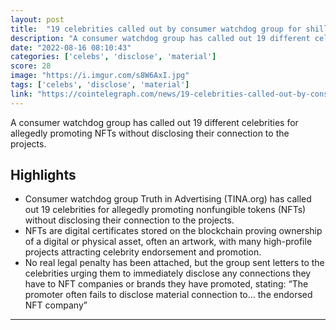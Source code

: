```yaml
---
layout: post
title:  "19 celebrities called out by consumer watchdog group for shilling NFTs"
description: "A consumer watchdog group has called out 19 different celebrities for allegedly promoting NFTs without disclosing their connection to the projects."
date: "2022-08-16 08:10:43"
categories: ['celebs', 'disclose', 'material']
score: 28
image: "https://i.imgur.com/s8W6AxI.jpg"
tags: ['celebs', 'disclose', 'material']
link: "https://cointelegraph.com/news/19-celebrities-called-out-by-consumer-watchdog-group-for-shilling-nfts"
---
```


A consumer watchdog group has called out 19 different celebrities for allegedly promoting NFTs without disclosing their connection to the projects.

## Highlights

- Consumer watchdog group Truth in Advertising (TINA.org) has called out 19 celebrities for allegedly promoting nonfungible tokens (NFTs) without disclosing their connection to the projects.
- NFTs are digital certificates stored on the blockchain proving ownership of a digital or physical asset, often an artwork, with many high-profile projects attracting celebrity endorsement and promotion.
- No real legal penalty has been attached, but the group sent letters to the celebrities urging them to immediately disclose any connections they have to NFT companies or brands they have promoted, stating: “The promoter often fails to disclose material connection to... the endorsed NFT company”

---
